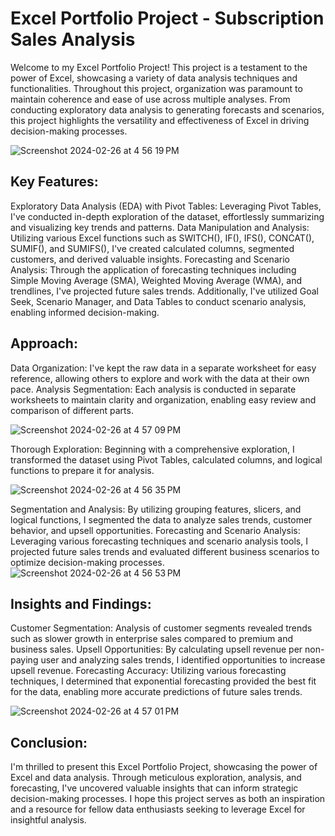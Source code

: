 # Excel Portfolio Project - Subscription Sales Analysis

Welcome to my Excel Portfolio Project! This project is a testament to the power of Excel, showcasing a variety of data analysis techniques and functionalities. Throughout this project, organization was paramount to maintain coherence and ease of use across multiple analyses. From conducting exploratory data analysis to generating forecasts and scenarios, this project highlights the versatility and effectiveness of Excel in driving decision-making processes.

![Screenshot 2024-02-26 at 4 56 19 PM](https://github.com/LuizGuilhermeLima/excel-data-analysis-subscription-sales/assets/105224925/733e2a5b-a180-4aa6-9d5d-d3bd82ff05cb)

## Key Features:

Exploratory Data Analysis (EDA) with Pivot Tables: Leveraging Pivot Tables, I've conducted in-depth exploration of the dataset, effortlessly summarizing and visualizing key trends and patterns.
Data Manipulation and Analysis: Utilizing various Excel functions such as SWITCH(), IF(), IFS(), CONCAT(), SUMIF(), and SUMIFS(), I've created calculated columns, segmented customers, and derived valuable insights.
Forecasting and Scenario Analysis: Through the application of forecasting techniques including Simple Moving Average (SMA), Weighted Moving Average (WMA), and trendlines, I've projected future sales trends. Additionally, I've utilized Goal Seek, Scenario Manager, and Data Tables to conduct scenario analysis, enabling informed decision-making.

## Approach:

Data Organization: I've kept the raw data in a separate worksheet for easy reference, allowing others to explore and work with the data at their own pace.
Analysis Segmentation: Each analysis is conducted in separate worksheets to maintain clarity and organization, enabling easy review and comparison of different parts.

![Screenshot 2024-02-26 at 4 57 09 PM](https://github.com/LuizGuilhermeLima/excel-data-analysis-subscription-sales/assets/105224925/14c90bf6-5175-4b05-9ba3-c48d05d0a0ff)

Thorough Exploration: Beginning with a comprehensive exploration, I transformed the dataset using Pivot Tables, calculated columns, and logical functions to prepare it for analysis.

![Screenshot 2024-02-26 at 4 56 35 PM](https://github.com/LuizGuilhermeLima/excel-data-analysis-subscription-sales/assets/105224925/66b8ac50-fcfd-45a6-af40-ea8696c41200)

Segmentation and Analysis: By utilizing grouping features, slicers, and logical functions, I segmented the data to analyze sales trends, customer behavior, and upsell opportunities.
Forecasting and Scenario Analysis: Leveraging various forecasting techniques and scenario analysis tools, I projected future sales trends and evaluated different business scenarios to optimize decision-making processes.
![Screenshot 2024-02-26 at 4 56 53 PM](https://github.com/LuizGuilhermeLima/excel-data-analysis-subscription-sales/assets/105224925/daadcee9-9186-4646-afcc-5e1aa83ab70d)

## Insights and Findings:

Customer Segmentation: Analysis of customer segments revealed trends such as slower growth in enterprise sales compared to premium and business sales.
Upsell Opportunities: By calculating upsell revenue per non-paying user and analyzing sales trends, I identified opportunities to increase upsell revenue.
Forecasting Accuracy: Utilizing various forecasting techniques, I determined that exponential forecasting provided the best fit for the data, enabling more accurate predictions of future sales trends.

![Screenshot 2024-02-26 at 4 57 01 PM](https://github.com/LuizGuilhermeLima/excel-data-analysis-subscription-sales/assets/105224925/e623dfb9-197a-468a-a127-00aaf86e02f9)

## Conclusion:
I'm thrilled to present this Excel Portfolio Project, showcasing the power of Excel and data analysis. Through meticulous exploration, analysis, and forecasting, I've uncovered valuable insights that can inform strategic decision-making processes. I hope this project serves as both an inspiration and a resource for fellow data enthusiasts seeking to leverage Excel for insightful analysis.
